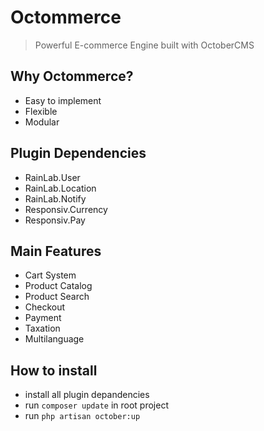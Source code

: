 # Octommerce
> Powerful E-commerce Engine built with OctoberCMS

## Why Octommerce?
- Easy to implement
- Flexible
- Modular

## Plugin Dependencies
- RainLab.User
- RainLab.Location
- RainLab.Notify
- Responsiv.Currency
- Responsiv.Pay

## Main Features
- Cart System
- Product Catalog
- Product Search
- Checkout
- Payment
- Taxation
- Multilanguage

## How to install
- install all plugin depandencies
- run `` composer update `` in root project
- run `` php artisan october:up ``

